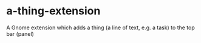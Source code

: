 # a-thing-extension
A Gnome extension which adds a thing (a line of text, e.g. a task) to the top bar (panel) 
